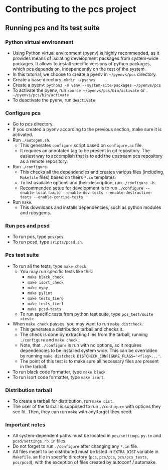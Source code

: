 # Contributing to the pcs project

## Running pcs and its test suite

### Python virtual environment
* Using Python virtual environment (pyenv) is highly recommended, as it
  provides means of isolating development packages from system-wide packages.
  It allows to install specific versions of python packages, which pcs depends
  on, independently on the rest of the system.
* In this tutorial, we choose to create a pyenv in `~/pyenvs/pcs` directory.
* Create a base directory: `mkdir ~/pyenvs`
* Create a pyenv: `python3 -m venv --system-site-packages ~/pyenvs/pcs`
* To activate the pyenv, run `source ~/pyenvs/pcs/bin/activate` or
  `. ~/pyenvs/pcs/bin/activate`
* To deactivate the pyenv, run `deactivate`

### Configure pcs
* Go to pcs directory.
* If you created a pyenv according to the previous section, make sure it is
  activated.
* Run `./autogen.sh`.
  * This generates `configure` script based on `configure.ac` file.
  * It requires an annotated tag to be present in git repository. The easiest
    way to accomplish that is to add the upstream pcs repository as a remote
    repository.
* Run `./configure`.
  * This checks all the dependencies and creates various files (including
    `Makefile` files) based on theirs `*.in` templates.
  * To list available options and their description, run `./configure -h`.
  * Recommended setup for development is to run
    `./configure --enable-local-build --enable-dev-tests
    --enable-destructive-tests --enable-concise-tests`
* Run `make`.
  * This downloads and installs dependencies, such as python modules and
    rubygems.

### Run pcs and pcsd
* To run pcs, type `pcs/pcs`.
* To run pcsd, type `sripts/pcsd.sh`.

### Pcs test suite
* To run all the tests, type `make check`.
  * You may run specific tests like this:
    * `make black_check`
    * `make isort_check`
    * `make mypy`
    * `make pylint`
    * `make tests_tier0`
    * `make tests_tier1`
    * `make pcsd-tests`
  * To run specific tests from python test suite, type `pcs_test/suite <test>`
* When `make check` passes, you may want to run `make distcheck`.
  * This generates a distribution tarball and checks it.
  * The check is done by extracting files from the tarball, running
    `./configure` and `make check`.
  * Note, that `./configure` is run with no options, so it requires
    dependencies to be installed system wide. This can be overridden by running
    `make distcheck DISTCHECK_CONFIGURE_FLAGS='<flag>...'`.
  * The point of this test is to make sure all necessary files are present in
    the tarball.
* To run black code formatter, type `make black`.
* To run isort code formatter, type `make isort`.

### Distribution tarball
* To create a tarball for distribution, run `make dist`.
* The user of the tarball is supposed to run `./configure` with options they
  see fit. Then, they can run `make` with any target they need.

### Important notes
* All system-dependent paths must be located in `pcs/settings.py.in` and
  `pcsd/settings.rb.in` files.
* Do not forget to run `./configure` after changing any `*.in` file.
* All files meant to be distributed must be listed in `EXTRA_DIST` variable in
  `Makefile.am` file in specific directory (`pcs`, `pcs/pcs`, `pcs/pcs_tests`,
  `pcs/pcsd`), with the exception of files created by autoconf / automake.
